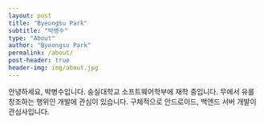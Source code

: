 ```yaml
---
layout: post
title: "Byeongsu Park"
subtitle: "박병수"
type: "About"
author: "Byeongsu Park"
permalink: /about/
post-header: true
header-img: img/about.jpg
---
```


안녕하세요, 박병수입니다. 숭실대학교 소프트웨어학부에 재학 중입니다. 무에서 유를 창조하는 행위인 개발에 관심이 있습니다. 구체적으로 안드로이드, 백엔드 서버 개발이 관심사입니다. 
